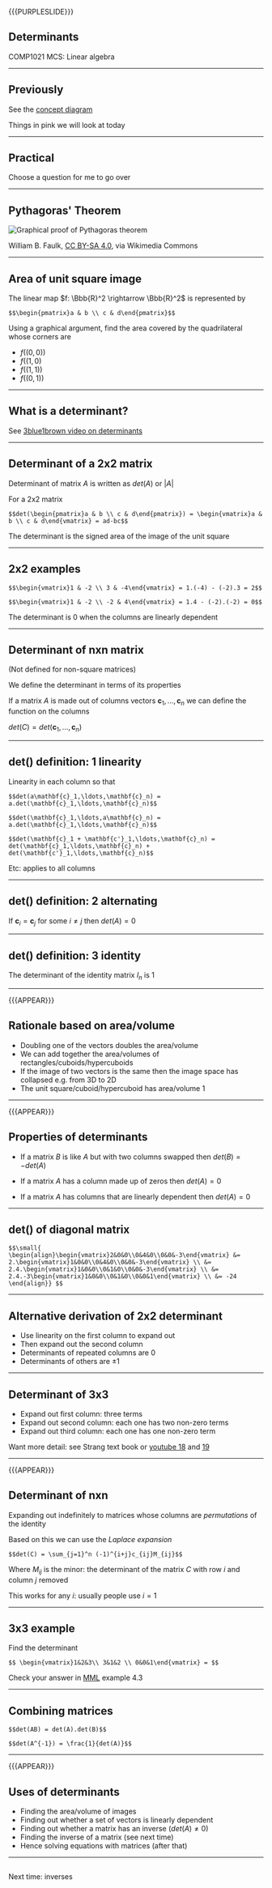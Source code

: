 {{{PURPLESLIDE}}}

## Determinants

COMP1021 MCS: Linear algebra

---

## Previously

See the [concept diagram](https://github.com/stevenaeola/linalg_lectures/blob/7a1d5d947e3cea399d4b79471b43754e99c0f555/concepts.mmd)

Things in pink we will look at today

---

## Practical

Choose a question for me to go over

---

## Pythagoras' Theorem

![Graphical proof of Pythagoras theorem](Pythagoras-proof-anim.svg)

William B. Faulk, [CC BY-SA 4.0](https://creativecommons.org/licenses/by-sa/4.0), via Wikimedia Commons

---

## Area of unit square image

The linear map $f: \Bbb{R}^2 \rightarrow \Bbb{R}^2$ is represented by

`$$\begin{pmatrix}a & b \\ c & d\end{pmatrix}$$`

Using a graphical argument, find the area covered by the quadrilateral whose corners are

- $f((0,0))$
- $f((1,0)$
- $f((1,1))$
- $f((0,1))$

---

## What is a determinant?

See [3blue1brown video on determinants](https://www.youtube.com/watch?v=Ip3X9LOh2dk&list=PLZHQObOWTQDPD3MizzM2xVFitgF8hE_ab&index=6)

---

## Determinant of a 2x2 matrix

Determinant of matrix $A$ is written as $det(A)$ or $|A|$

For a 2x2 matrix 

`$$det(\begin{pmatrix}a & b \\ c & d\end{pmatrix}) = \begin{vmatrix}a & b \\ c & d\end{vmatrix} = ad-bc$$`

The determinant is the signed area of the image of the unit square

---

## 2x2 examples

`$$\begin{vmatrix}1 & -2 \\ 3 & -4\end{vmatrix} = 1.(-4) - (-2).3 = 2$$`

`$$\begin{vmatrix}1 & -2 \\ -2 & 4\end{vmatrix} = 1.4 - (-2).(-2) = 0$$`

The determinant is 0 when the columns are linearly dependent

---

## Determinant of nxn matrix

(Not defined for non-square matrices)

We define the determinant in terms of its properties

If a matrix $A$ is made out of columns vectors $\mathbf{c}_1,\ldots,\mathbf{c}_n$ we can define the function on the columns

$det(C) = det(\mathbf{c}_1,\ldots,\mathbf{c}_n)$ 

---

## det() definition: 1 linearity

Linearity in each column so that 

`$$det(a\mathbf{c}_1,\ldots,\mathbf{c}_n) = a.det(\mathbf{c}_1,\ldots,\mathbf{c}_n)$$`

`$$det(\mathbf{c}_1,\ldots,a\mathbf{c}_n) = a.det(\mathbf{c}_1,\ldots,\mathbf{c}_n)$$`

`$$det(\mathbf{c}_1 + \mathbf{c'}_1,\ldots,\mathbf{c}_n) = det(\mathbf{c}_1,\ldots,\mathbf{c}_n) + det(\mathbf{c'}_1,\ldots,\mathbf{c}_n)$$`

Etc: applies to all columns

---

## det() definition: 2 alternating


If $\mathbf{c}_i = \mathbf{c}_j$ for some $i \neq j$ then $det(A)=0$

---

## det() definition: 3 identity

The determinant of the identity matrix $I_n$ is 1

---

{{{APPEAR}}}

## Rationale based on area/volume

- Doubling one of the vectors doubles the area/volume
- We can add together the area/volumes of rectangles/cuboids/hypercuboids
- If the image of two vectors is the same then the image space has collapsed e.g. from 3D to 2D
- The unit square/cuboid/hypercuboid has area/volume 1

---

{{{APPEAR}}}

## Properties of determinants

- If a matrix $B$ is like $A$ but with two columns swapped then $det(B) = - det(A)$

- If a matrix $A$ has a column made up of zeros then $det(A)=0$

- If a matrix $A$ has columns that are linearly dependent then $det(A)=0$

---

## det() of diagonal matrix

`$$\small{
\begin{align}\begin{vmatrix}2&0&0\\0&4&0\\0&0&-3\end{vmatrix} &= 
2.\begin{vmatrix}1&0&0\\0&4&0\\0&0&-3\end{vmatrix} \\
&= 2.4.\begin{vmatrix}1&0&0\\0&1&0\\0&0&-3\end{vmatrix} \\
&= 2.4.-3\begin{vmatrix}1&0&0\\0&1&0\\0&0&1\end{vmatrix} \\
&= -24
\end{align}}
$$`

---

## Alternative derivation of 2x2 determinant

- Use linearity on the first column to expand out
- Then expand out the second column
- Determinants of repeated columns are 0
- Determinants of others are $\pm1$

---

## Determinant of 3x3

- Expand out first column: three terms
- Expand out second column: each one has two non-zero terms
- Expand out third column: each one has one non-zero term

Want more detail: see Strang text book or [youtube 18](https://www.youtube.com/watch?v=srxexLishgY&list=PL221E2BBF13BECF6C&index=39) and [19](https://www.youtube.com/watch?v=23LLB9mNJvc&list=PL221E2BBF13BECF6C&index=41)

---

{{{APPEAR}}}

## Determinant of nxn

Expanding out indefinitely to matrices whose columns are _permutations_ of the identity

Based on this we can use the _Laplace expansion_ 

`$$det(C) = \sum_{j=1}^n (-1)^{i+j}c_{ij}M_{ij}$$`

Where $M_{ij}$ is the minor: the determinant of the matrix $C$ with row $i$ and column $j$ removed

This works for any $i$: usually people use $i=1$

---

## 3x3 example

Find the determinant

`$$
\begin{vmatrix}1&2&3\\ 3&1&2 \\ 0&0&1\end{vmatrix} =
$$`

Check your answer in [MML](https://mml-book.github.io/book/) example 4.3

---

## Combining matrices

`$$det(AB) = det(A).det(B)$$`

`$$det(A^{-1}) = \frac{1}{det(A)}$$`

---

{{{APPEAR}}}

## Uses of determinants

- Finding the area/volume of images
- Finding out whether a set of vectors is linearly dependent
- Finding out whether a matrix has an inverse ($det(A)\neq 0$)
- Finding the inverse of a matrix (see next time)
- Hence solving equations with matrices (after that)

---

##

Next time: inverses

